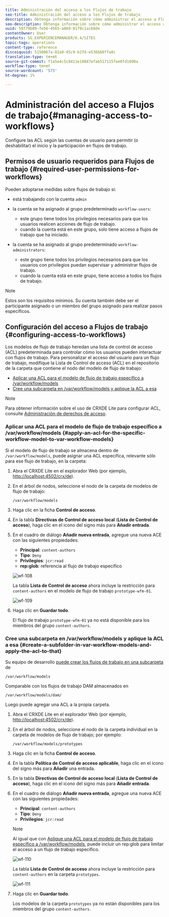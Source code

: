 ```yaml
---
title: Administración del acceso a los Flujos de trabajo
seo-title: Administración del acceso a los Flujos de trabajo
description: Obtenga información sobre cómo administrar el acceso a Flujos de trabajo.
seo-description: Obtenga información sobre cómo administrar el acceso a Flujos de trabajo.
uuid: 58f79b89-fe56-4565-a869-8179c1ac68de
contentOwner: User
products: SG_EXPERIENCEMANAGER/6.4/SITES
topic-tags: operations
content-type: reference
discoiquuid: 5150867a-02a9-45c9-b2fd-e536b60ffa8c
translation-type: tm+mt
source-git-commit: f1a5e4c5c8411e10887efab517115fee0fd1890a
workflow-type: tm+mt
source-wordcount: '573'
ht-degree: 1%

---
```



# Administración del acceso a Flujos de trabajo{#managing-access-to-workflows}

Configure las ACL según las cuentas de usuario para permitir (o deshabilitar) el inicio y la participación en flujos de trabajo.

## Permisos de usuario requeridos para Flujos de trabajo {#required-user-permissions-for-workflows}

Pueden adoptarse medidas sobre flujos de trabajo si:

* está trabajando con la cuenta `admin`
* la cuenta se ha asignado al grupo predeterminado `workflow-users`:

   * este grupo tiene todos los privilegios necesarios para que los usuarios realicen acciones de flujo de trabajo.
   * cuando la cuenta está en este grupo, solo tiene acceso a flujos de trabajo que ha iniciado.

* la cuenta se ha asignado al grupo predeterminado `workflow-administrators`:

   * este grupo tiene todos los privilegios necesarios para que los usuarios con privilegios puedan supervisar y administrar flujos de trabajo.
   * cuando la cuenta está en este grupo, tiene acceso a todos los flujos de trabajo.

>[!NOTE]
>
>Estos son los requisitos mínimos. Su cuenta también debe ser el participante asignado o un miembro del grupo asignado para realizar pasos específicos.

## Configuración del acceso a Flujos de trabajo {#configuring-access-to-workflows}

Los modelos de flujo de trabajo heredan una lista de control de acceso (ACL) predeterminada para controlar cómo los usuarios pueden interactuar con flujos de trabajo. Para personalizar el acceso del usuario para un flujo de trabajo, modifique la Lista de Control de acceso (ACL) en el repositorio de la carpeta que contiene el nodo del modelo de flujo de trabajo:

* [Aplicar una ACL para el modelo de flujo de trabajo específico a /var/workflow/models](/help/sites-administering/workflows-managing.md#apply-an-acl-for-the-specific-workflow-model-to-var-workflow-models)
* [Cree una subcarpeta en /var/workflow/models y aplique la ACL a esa](/help/sites-administering/workflows-managing.md#create-a-subfolder-in-var-workflow-models-and-apply-the-acl-to-that)

>[!NOTE]
>
>Para obtener información sobre el uso de CRXDE Lite para configurar ACL, consulte [Administración de derechos de acceso](/help/sites-administering/user-group-ac-admin.md#access-right-management).

### Aplicar una ACL para el modelo de flujo de trabajo específico a /var/workflow/models {#apply-an-acl-for-the-specific-workflow-model-to-var-workflow-models}

Si el modelo de flujo de trabajo se almacena dentro de `/var/workflow/models`, puede asignar una ACL específica, relevante sólo para ese flujo de trabajo, en la carpeta:

1. Abra el CRXDE Lite en el explorador Web (por ejemplo, [http://localhost:4502/crx/de](http://localhost:4502/crx/de)).
1. En el árbol de nodos, seleccione el nodo de la carpeta de modelos de flujo de trabajo:

   `/var/workflow/models`

1. Haga clic en la ficha **Control de acceso**.
1. En la tabla **Directivas de Control de acceso local** (**Lista de Control de acceso**), haga clic en el icono del signo más para **Añadir entrada**.
1. En el cuadro de diálogo **Añadir nueva entrada**, agregue una nueva ACE con las siguientes propiedades:

   * **Principal**:  `content-authors`
   * **Tipo**: `Deny`
   * **Privilegios**:  `jcr:read`
   * **rep:glob**: referencia al flujo de trabajo específico

   ![wf-108](assets/wf-108.png)

   La tabla **Lista de Control de acceso** ahora incluye la restricción para `content-authors` en el modelo de flujo de trabajo `prototype-wfm-01`.

   ![wf-109](assets/wf-109.png)

1. Haga clic en **Guardar todo**.

   El flujo de trabajo `prototype-wfm-01` ya no está disponible para los miembros del grupo `content-authors`.

### Cree una subcarpeta en /var/workflow/models y aplique la ACL a esa {#create-a-subfolder-in-var-workflow-models-and-apply-the-acl-to-that}

Su equipo de desarrollo [puede crear los flujos de trabajo en una subcarpeta](/help/sites-developing/workflows-models.md#creating-a-new-workflow) de

`/var/workflow/models`

Comparable con los flujos de trabajo DAM almacenados en

`/var/workflow/models/dam/`

Luego puede agregar una ACL a la propia carpeta.

1. Abra el CRXDE Lite en el explorador Web (por ejemplo, [http://localhost:4502/crx/de](http://localhost:4502/crx/de)).
1. En el árbol de nodos, seleccione el nodo de la carpeta individual en la carpeta de modelos de flujo de trabajo; por ejemplo:

   `/var/workflow/models/prototypes`

1. Haga clic en la ficha **Control de acceso**.
1. En la tabla **Política de Control de acceso aplicable**, haga clic en el icono del signo más para **Añadir** una entrada.
1. En la tabla **Directivas de Control de acceso local** (**Lista de Control de acceso**), haga clic en el icono del signo más para **Añadir entrada**.
1. En el cuadro de diálogo **Añadir nueva entrada**, agregue una nueva ACE con las siguientes propiedades:

   * **Principal**:  `content-authors`
   * **Tipo**: `Deny`
   * **Privilegios**:  `jcr:read`

   >[!NOTE]
   >
   >Al igual que con [Aplique una ACL para el modelo de flujo de trabajo específico a /var/workflow/models](/help/sites-administering/workflows-managing.md#apply-an-acl-for-the-specific-workflow-model-to-var-workflow-models), puede incluir un rep:glob para limitar el acceso a un flujo de trabajo específico.

   ![wf-110](assets/wf-110.png)

   La tabla **Lista de Control de acceso** ahora incluye la restricción para `content-authors` en la carpeta `prototypes`.

   ![wf-111](assets/wf-111.png)

1. Haga clic en **Guardar todo**.

   Los modelos de la carpeta `prototypes` ya no están disponibles para los miembros del grupo `content-authors`.

